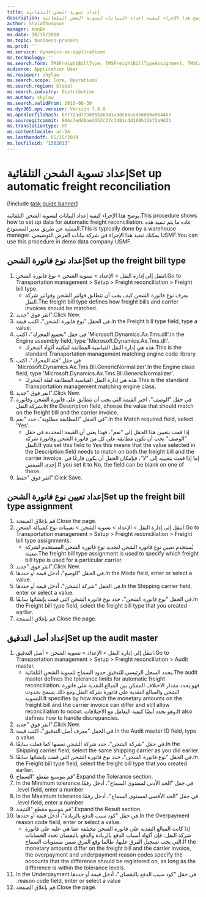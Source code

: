 ```yaml
---
title: إعداد تسوية الشحن التلقائية
description: يوضح هذا الإجراء كيفية إعداد البيانات لتسوية الشحن التلقائية.
author: ShylaThompson
manager: AnnBe
ms.date: 10/16/2018
ms.topic: business-process
ms.prod: ''
ms.service: dynamics-ax-applications
ms.technology: ''
ms.search.form: TMSFreightBillType, TMSFreightBillTypeAssignment, TMSCarrierCodeLookup, DefaultDashboard, TMSAuditMaster
audience: Application User
ms.reviewer: shylaw
ms.search.scope: Core, Operations
ms.search.region: Global
ms.search.industry: Distribution
ms.author: shylaw
ms.search.validFrom: 2016-06-30
ms.dyn365.ops.version: Version 7.0.0
ms.openlocfilehash: b7772ad779495b36941a3dc86cc456d80a964467
ms.sourcegitcommit: 9d4c7edd0ae2053c37c7d81cdd180b16bf3a9d3b
ms.translationtype: HT
ms.contentlocale: ar-SA
ms.lasthandoff: 05/15/2019
ms.locfileid: "1562013"
---
```

# <a name="set-up-automatic-freight-reconciliation"></a><span data-ttu-id="82ff2-103">إعداد تسوية الشحن التلقائية</span><span class="sxs-lookup"><span data-stu-id="82ff2-103">Set up automatic freight reconciliation</span></span>

[!include [task guide banner](../../includes/task-guide-banner.md)]

<span data-ttu-id="82ff2-104">يوضح هذا الإجراء كيفية إعداد البيانات لتسوية الشحن التلقائية.</span><span class="sxs-lookup"><span data-stu-id="82ff2-104">This procedure shows how to set up data for automatic freight reconciliation.</span></span> <span data-ttu-id="82ff2-105">عادة ما يتم تنفيذ هذه العملية عن طريق مدير المستودع.</span><span class="sxs-lookup"><span data-stu-id="82ff2-105">This is typically done by a warehouse manager.</span></span> <span data-ttu-id="82ff2-106">يمكنك تنفيذ هذا الإجراء في شركة بيانات العرض التوضيحي USMF.</span><span class="sxs-lookup"><span data-stu-id="82ff2-106">You can use this procedure in demo data company USMF.</span></span>


## <a name="set-up-the-freight-bill-type"></a><span data-ttu-id="82ff2-107">إعداد نوع فاتورة الشحن</span><span class="sxs-lookup"><span data-stu-id="82ff2-107">Set up the freight bill type</span></span>
1. <span data-ttu-id="82ff2-108">انتقل إلى إدارة النقل > الإعداد > تسوية الشحن > نوع فاتورة الشحن.</span><span class="sxs-lookup"><span data-stu-id="82ff2-108">Go to Transportation management > Setup > Freight reconciliation > Freight bill type.</span></span>
    * <span data-ttu-id="82ff2-109">يعرف نوع فاتورة الشحن كيف يجب أن تتطابق فواتير الشحن وفواتير شركة النقل.</span><span class="sxs-lookup"><span data-stu-id="82ff2-109">The freight bill type defines how freight bills and carrier invoices  should be matched.</span></span>  
2. <span data-ttu-id="82ff2-110">انقر فوق "جديد".</span><span class="sxs-lookup"><span data-stu-id="82ff2-110">Click New.</span></span>
3. <span data-ttu-id="82ff2-111">في الحقل "نوع فاتورة الشحن"، اكتب قيمة.</span><span class="sxs-lookup"><span data-stu-id="82ff2-111">In the Freight bill type field, type a value.</span></span>
4. <span data-ttu-id="82ff2-112">في حقل "تجميع المحرك"، اكتب 'Microsoft.Dynamics.Ax.Tms.dll'.</span><span class="sxs-lookup"><span data-stu-id="82ff2-112">In the Engine assembly field, type 'Microsoft.Dynamics.Ax.Tms.dll'.</span></span>
    * <span data-ttu-id="82ff2-113">هذه هي إدارة النقل القياسية المطابقة لمكتبة أكواد المحرك.</span><span class="sxs-lookup"><span data-stu-id="82ff2-113">This is the standard Transportation management matching engine code library.</span></span>  
5. <span data-ttu-id="82ff2-114">في حقل "فئة المحرك"، اكتب 'Microsoft.Dynamics.Ax.Tms.Bll.GenericNormalizer'.</span><span class="sxs-lookup"><span data-stu-id="82ff2-114">In the Engine class field, type 'Microsoft.Dynamics.Ax.Tms.Bll.GenericNormalizer'.</span></span>
    * <span data-ttu-id="82ff2-115">هذه هي إدارة النقل القياسية المطابقة لفئة المحرك.</span><span class="sxs-lookup"><span data-stu-id="82ff2-115">This is the standard Transportation management matching engine class.</span></span>  
6. <span data-ttu-id="82ff2-116">انقر فوق "جديد".</span><span class="sxs-lookup"><span data-stu-id="82ff2-116">Click New.</span></span>
7. <span data-ttu-id="82ff2-117">في حقل "الوصف"، اختر القيمة التي يجب أن تتطابق على فاتورة الشحن وفاتورة شركة النقل.</span><span class="sxs-lookup"><span data-stu-id="82ff2-117">In the Description field, choose the value that should match on the freight bill and the carrier invoice.</span></span>  
8. <span data-ttu-id="82ff2-118">في الحقل "المطابقة مطلوبة"، حدد "نعم".</span><span class="sxs-lookup"><span data-stu-id="82ff2-118">In the Match required field, select 'Yes'.</span></span>
    * <span data-ttu-id="82ff2-119">إذا قمت بتعيين هذا الحقل إلى "نعم"، فهذا يعني أن القيمة المحددة في حقل "الوصف" يجب أن تكون مطابقة على كل من فاتورة الشحن وفاتورة شركة النقل.</span><span class="sxs-lookup"><span data-stu-id="82ff2-119">If you set this field to Yes this means that the value selected in the Description field needs to match on both the freight bill and the carrier invoice.</span></span> <span data-ttu-id="82ff2-120">إما إذا قمت بتعيينه إلى "لا"، فبإمكان الحقل أن يكون فارغًا في إحدى القيمتين.</span><span class="sxs-lookup"><span data-stu-id="82ff2-120">If you set it to No, the field can be blank on one of these.</span></span>  
9. <span data-ttu-id="82ff2-121">انقر فوق "حفظ".</span><span class="sxs-lookup"><span data-stu-id="82ff2-121">Click Save.</span></span>

## <a name="set-up-the-freight-bill-type-assignment"></a><span data-ttu-id="82ff2-122">إعداد تعيين نوع فاتورة الشحن</span><span class="sxs-lookup"><span data-stu-id="82ff2-122">Set up the freight bill type assignment</span></span>
1. <span data-ttu-id="82ff2-123">قم بإغلاق الصفحة.</span><span class="sxs-lookup"><span data-stu-id="82ff2-123">Close the page.</span></span>
2. <span data-ttu-id="82ff2-124">انتقل إلى إدارة النقل > الإعداد > تسوية الشحن > تعيينات نوع كمبيالة الشحن.</span><span class="sxs-lookup"><span data-stu-id="82ff2-124">Go to Transportation management > Setup > Freight reconciliation > Freight bill type assignments.</span></span>
    * <span data-ttu-id="82ff2-125">يُستخدم تعيين نوع فاتورة الشحن لتحديد نوع فاتورة الشحن المستخدم لشركة معينة.</span><span class="sxs-lookup"><span data-stu-id="82ff2-125">The freight bill type assignment is used to specify which freight bill type is used for a particular carrier.</span></span>   
3. <span data-ttu-id="82ff2-126">انقر فوق "جديد".</span><span class="sxs-lookup"><span data-stu-id="82ff2-126">Click New.</span></span>
4. <span data-ttu-id="82ff2-127">في الحقل "الوضع"، أدخل قيمة أو حددها.</span><span class="sxs-lookup"><span data-stu-id="82ff2-127">In the Mode field, enter or select a value.</span></span>
5. <span data-ttu-id="82ff2-128">في الحقل "شركة الشحن"، أدخل قيمة أو حددها.</span><span class="sxs-lookup"><span data-stu-id="82ff2-128">In the Shipping carrier field, enter or select a value.</span></span>
6. <span data-ttu-id="82ff2-129">في الحقل "نوع فاتورة الشحن"، حدد نوع فاتورة الشحن التي قمت بإنشائها سابقًا.</span><span class="sxs-lookup"><span data-stu-id="82ff2-129">In the Freight bill type field, select the freight bill type that you created earlier.</span></span>
7. <span data-ttu-id="82ff2-130">قم بإغلاق الصفحة.</span><span class="sxs-lookup"><span data-stu-id="82ff2-130">Close the page.</span></span>

## <a name="set-up-the-audit-master"></a><span data-ttu-id="82ff2-131">إعداد أصل التدقيق</span><span class="sxs-lookup"><span data-stu-id="82ff2-131">Set up the audit master</span></span>
1. <span data-ttu-id="82ff2-132">انتقل إلى إدارة النقل > الإعداد > تسوية الشحن > أصل التدقيق.</span><span class="sxs-lookup"><span data-stu-id="82ff2-132">Go to Transportation management > Setup > Freight reconciliation > Audit master.</span></span>
    * <span data-ttu-id="82ff2-133">يحدد السجل الرئيسي للتدقيق حدود السماح لتسوية الشحن التلقائية.</span><span class="sxs-lookup"><span data-stu-id="82ff2-133">The audit master defines the tolerance limits for automatic freight reconciliation.</span></span> <span data-ttu-id="82ff2-134">فهو يحدد مقدار الاختلاف الممكن بين المبالغ النقدية على فاتورة الشحن والمبالغ النقدية على فاتورة شركة النقل ومع ذلك يسمح بحدوث التسوية.</span><span class="sxs-lookup"><span data-stu-id="82ff2-134">It specifies by how much the monetary amounts on the freight bill and the carrier invoice can differ and still allow reconciliation to occur.</span></span> <span data-ttu-id="82ff2-135">وهو يحدد أيضًا كيفية التعامل مع الاختلافات.</span><span class="sxs-lookup"><span data-stu-id="82ff2-135">It also defines how to handle discrepancies.</span></span>  
2. <span data-ttu-id="82ff2-136">انقر فوق "جديد".</span><span class="sxs-lookup"><span data-stu-id="82ff2-136">Click New.</span></span>
3. <span data-ttu-id="82ff2-137">في الحقل "معرف أصل التدقيق‬"، اكتب قيمة.</span><span class="sxs-lookup"><span data-stu-id="82ff2-137">In the Audit master ID field, type a value.</span></span>
4. <span data-ttu-id="82ff2-138">في حقل "شركة الشحن"، حدد شركة الشحن نفسها كما فعلت سابقًا.</span><span class="sxs-lookup"><span data-stu-id="82ff2-138">In the Shipping carrier  field, select the same shipping carrier as you did earlier.</span></span>
5. <span data-ttu-id="82ff2-139">في الحقل "نوع فاتورة الشحن"، حدد نوع فاتورة الشحن التي قمت بإنشائها سابقًا.</span><span class="sxs-lookup"><span data-stu-id="82ff2-139">In the Freight bill type field, select the freight bill type that you created earlier.</span></span>
6. <span data-ttu-id="82ff2-140">قم بتوسيع مقطع "السماح".</span><span class="sxs-lookup"><span data-stu-id="82ff2-140">Expand the Tolerance section.</span></span>
7. <span data-ttu-id="82ff2-141">في حقل "‏‫الحد الأدنى لمستوى السماح"، أدخل رقمًا.</span><span class="sxs-lookup"><span data-stu-id="82ff2-141">In the Minimum tolerance level field, enter a number.</span></span>
8. <span data-ttu-id="82ff2-142">في حقل "‏‫الحد الأقصى لمستوى السماح"، أدخل رقمًا.</span><span class="sxs-lookup"><span data-stu-id="82ff2-142">In the Maximum tolerance level field, enter a number.</span></span>
9. <span data-ttu-id="82ff2-143">قم بتوسيع مقطع "النتيجة".</span><span class="sxs-lookup"><span data-stu-id="82ff2-143">Expand the Result section.</span></span>
10. <span data-ttu-id="82ff2-144">في حقل "‏‫كود سبب الدفع بالزيادة‬"، أدخل قيمة أو حددها.</span><span class="sxs-lookup"><span data-stu-id="82ff2-144">In the Overpayment reason code field, enter or select a value.</span></span>
    * <span data-ttu-id="82ff2-145">إذا كانت المبالغ النقدية على فاتورة الشحن مختلفة عما هي عليه على فاتورة شركة النقل، فإن أكواد أسباب الدفع بالزيادة والدفع بالنقصان تحدد الحسابات التي يجب تسجيل الفرق عليها، طالما وقع الفرق ضمن مستويات السماح.</span><span class="sxs-lookup"><span data-stu-id="82ff2-145">If the monetary amounts differ on the freight bill and the carrier invoice, the overpayment and underpayment reason codes specify the accounts that the difference should be registered on, as long as the difference is within the tolerance levels.</span></span>  
11. <span data-ttu-id="82ff2-146">في حقل "‏‫كود سبب الدفع بالنقصان"، أدخل قيمة أو حددها.</span><span class="sxs-lookup"><span data-stu-id="82ff2-146">In the Underpayment reason code field, enter or select a value.</span></span>
12. <span data-ttu-id="82ff2-147">قم بإغلاق الصفحة.</span><span class="sxs-lookup"><span data-stu-id="82ff2-147">Close the page.</span></span>

